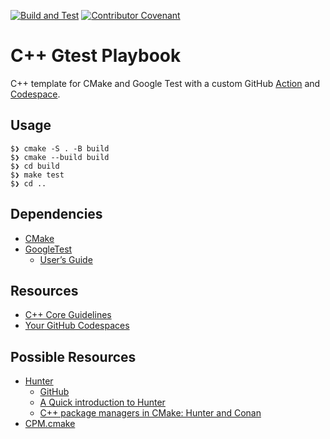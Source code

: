 [![Build and Test](https://github.com/devplaybooks/cpp_cmake_gtest/actions/workflows/test.yml/badge.svg)](https://github.com/devplaybooks/cpp_cmake_gtest/actions/workflows/test.yml)
[![Contributor Covenant](https://img.shields.io/badge/Contributor%20Covenant-2.1-4baaaa.svg)](CODE_OF_CONDUCT.md)

# C++ Gtest Playbook

C++ template for CMake and Google Test with a custom GitHub [Action](https://github.com/features/actions) and
[Codespace](https://github.com/features/codespaces).  

## Usage

```
$❯ cmake -S . -B build
$❯ cmake --build build
$❯ cd build
$❯ make test
$❯ cd ..
```

## Dependencies

* [CMake](https://cmake.org/)
* [GoogleTest](https://github.com/google/googletest)
    * [User’s Guide](https://google.github.io/googletest/)

## Resources

* [C++ Core Guidelines](https://github.com/isocpp/CppCoreGuidelines/blob/master/CppCoreGuidelines.md)
* [Your GitHub Codespaces](https://github.com/codespaces)

## Possible Resources

* [Hunter](https://hunter.readthedocs.io/en/latest/) 
  * [GitHub](https://github.com/cpp-pm/hunter)
  * [A Quick introduction to Hunter](https://kxygk.github.io/hunterintro.html)
  * [C++ package managers in CMake: Hunter and Conan](https://www.reddit.com/r/cpp/comments/hjpwd0/c_package_managers_in_cmake_hunter_and_conan/)
* [CPM.cmake](https://github.com/cpm-cmake/CPM.cmake)